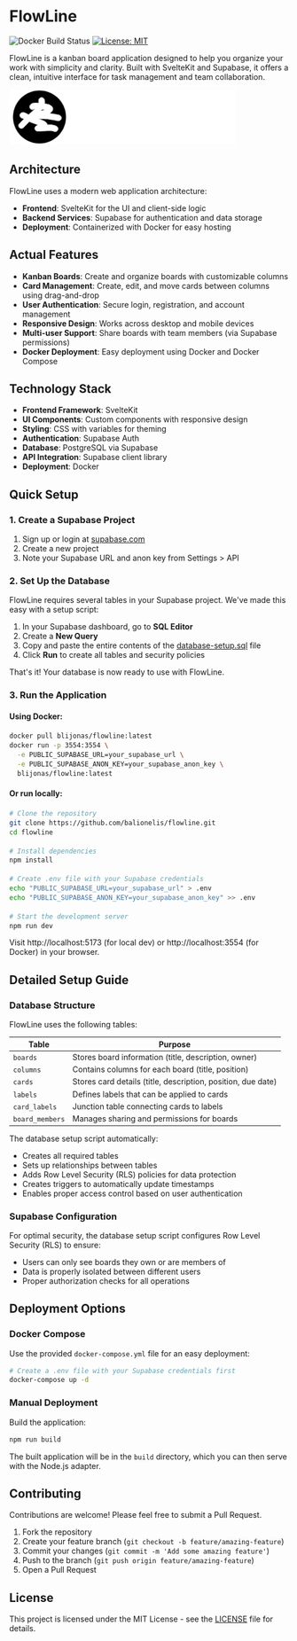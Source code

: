 # FlowLine

![Docker Build Status](https://github.com/YOUR_USERNAME/flowline/actions/workflows/docker-build.yml/badge.svg)
[![License: MIT](https://img.shields.io/badge/License-MIT-blue.svg)](LICENSE)

FlowLine is a kanban board application designed to help you organize your work with simplicity and clarity. Built with SvelteKit and Supabase, it offers a clean, intuitive interface for task management and team collaboration.

![FlowLine Banner](static/flowline-banner.png)

## Architecture

FlowLine uses a modern web application architecture:

- **Frontend**: SvelteKit for the UI and client-side logic
- **Backend Services**: Supabase for authentication and data storage
- **Deployment**: Containerized with Docker for easy hosting

## Actual Features

- **Kanban Boards**: Create and organize boards with customizable columns
- **Card Management**: Create, edit, and move cards between columns using drag-and-drop
- **User Authentication**: Secure login, registration, and account management
- **Responsive Design**: Works across desktop and mobile devices
- **Multi-user Support**: Share boards with team members (via Supabase permissions)
- **Docker Deployment**: Easy deployment using Docker and Docker Compose

## Technology Stack

- **Frontend Framework**: SvelteKit
- **UI Components**: Custom components with responsive design
- **Styling**: CSS with variables for theming
- **Authentication**: Supabase Auth
- **Database**: PostgreSQL via Supabase
- **API Integration**: Supabase client library
- **Deployment**: Docker

## Quick Setup

### 1. Create a Supabase Project

1. Sign up or login at [supabase.com](https://supabase.com)
2. Create a new project
3. Note your Supabase URL and anon key from Settings > API

### 2. Set Up the Database

FlowLine requires several tables in your Supabase project. We've made this easy with a setup script:

1. In your Supabase dashboard, go to **SQL Editor**
2. Create a **New Query**
3. Copy and paste the entire contents of the [database-setup.sql](./database-setup.sql) file
4. Click **Run** to create all tables and security policies

That's it! Your database is now ready to use with FlowLine.

### 3. Run the Application

#### Using Docker:

```bash
docker pull blijonas/flowline:latest
docker run -p 3554:3554 \
  -e PUBLIC_SUPABASE_URL=your_supabase_url \
  -e PUBLIC_SUPABASE_ANON_KEY=your_supabase_anon_key \
  blijonas/flowline:latest
```

#### Or run locally:

```bash
# Clone the repository
git clone https://github.com/balionelis/flowline.git
cd flowline

# Install dependencies
npm install

# Create .env file with your Supabase credentials
echo "PUBLIC_SUPABASE_URL=your_supabase_url" > .env
echo "PUBLIC_SUPABASE_ANON_KEY=your_supabase_anon_key" >> .env

# Start the development server
npm run dev
```

Visit http://localhost:5173 (for local dev) or http://localhost:3554 (for Docker) in your browser.

## Detailed Setup Guide

### Database Structure

FlowLine uses the following tables:

| Table | Purpose |
|-------|---------|
| `boards` | Stores board information (title, description, owner) |
| `columns` | Contains columns for each board (title, position) |
| `cards` | Stores card details (title, description, position, due date) |
| `labels` | Defines labels that can be applied to cards |
| `card_labels` | Junction table connecting cards to labels |
| `board_members` | Manages sharing and permissions for boards |

The database setup script automatically:
- Creates all required tables
- Sets up relationships between tables
- Adds Row Level Security (RLS) policies for data protection
- Creates triggers to automatically update timestamps
- Enables proper access control based on user authentication

### Supabase Configuration

For optimal security, the database setup script configures Row Level Security (RLS) to ensure:

- Users can only see boards they own or are members of
- Data is properly isolated between different users
- Proper authorization checks for all operations

## Deployment Options

### Docker Compose

Use the provided `docker-compose.yml` file for an easy deployment:

```bash
# Create a .env file with your Supabase credentials first
docker-compose up -d
```

### Manual Deployment

Build the application:

```bash
npm run build
```

The built application will be in the `build` directory, which you can then serve with the Node.js adapter.

## Contributing

Contributions are welcome! Please feel free to submit a Pull Request.

1. Fork the repository
2. Create your feature branch (`git checkout -b feature/amazing-feature`)
3. Commit your changes (`git commit -m 'Add some amazing feature'`)
4. Push to the branch (`git push origin feature/amazing-feature`)
5. Open a Pull Request

## License

This project is licensed under the MIT License - see the [LICENSE](LICENSE) file for details.